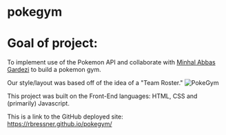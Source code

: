 # pokegym

# Goal of project:
To implement use of the Pokemon API and collaborate with [Minhal Abbas Gardezi](https://github.com/mag166) to build a pokemon gym. 

Our style/layout was based off of the idea of a "Team Roster."
![PokeGym](https://i.imgur.com/1drFAeC.png)


This project was built on the Front-End languages: HTML, CSS and (primarily) Javascript.


This is a link to the GitHub deployed site: https://rbressner.github.io/pokegym/

